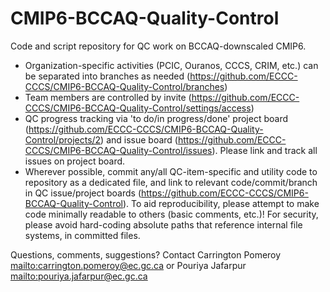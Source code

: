 # CMIP6-BCCAQ-Quality-Control
Code and script repository for QC work on BCCAQ-downscaled CMIP6.

- Organization-specific activities (PCIC, Ouranos, CCCS, CRIM, etc.) can be separated into branches as needed (https://github.com/ECCC-CCCS/CMIP6-BCCAQ-Quality-Control/branches)
- Team members are controlled by invite (https://github.com/ECCC-CCCS/CMIP6-BCCAQ-Quality-Control/settings/access)
- QC progress tracking via 'to do/in progress/done' project board (https://github.com/ECCC-CCCS/CMIP6-BCCAQ-Quality-Control/projects/2) and issue board (https://github.com/ECCC-CCCS/CMIP6-BCCAQ-Quality-Control/issues).  Please link and track all issues on project board. 
- Wherever possible, commit any/all QC-item-specific and utility code to repository as a dedicated file, and link to relevant code/commit/branch in QC issue/project boards (https://github.com/ECCC-CCCS/CMIP6-BCCAQ-Quality-Control).  To aid reproducibility, please attempt to make code minimally readable to others (basic comments, etc.)!  For security, please avoid hard-coding absolute paths that reference internal file systems, in committed files.

Questions, comments, suggestions?  Contact Carrington Pomeroy <mailto:carrington.pomeroy@ec.gc.ca> or Pouriya Jafarpur <mailto:pouriya.jafarpur@ec.gc.ca>
